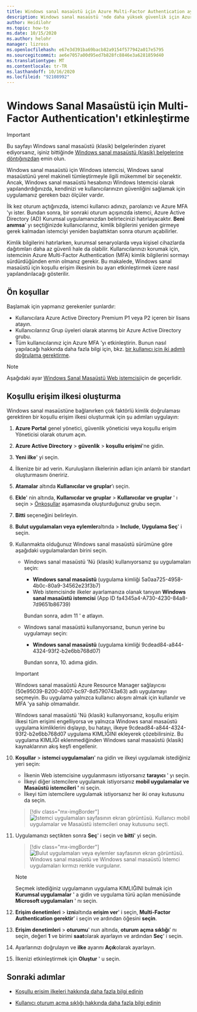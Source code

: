 ```yaml
---
title: Windows sanal masaüstü için Azure Multi-Factor Authentication ayarlama-Azure
description: Windows sanal masaüstü 'nde daha yüksek güvenlik için Azure Multi-Factor Authentication ayarlama.
author: Heidilohr
ms.topic: how-to
ms.date: 10/15/2020
ms.author: helohr
manager: lizross
ms.openlocfilehash: e67e3d391ba69bacb82a9154f577942a017e5795
ms.sourcegitcommit: ae6e7057a00d95ed7b828fc8846e3a6281859d40
ms.translationtype: MT
ms.contentlocale: tr-TR
ms.lasthandoff: 10/16/2020
ms.locfileid: "92108992"
---
```

# <a name="enable-azure-multi-factor-authentication-for-windows-virtual-desktop"></a>Windows Sanal Masaüstü için Multi-Factor Authentication'ı etkinleştirme

>[!IMPORTANT]
> Bu sayfayı Windows sanal masaüstü (klasik) belgelerinden ziyaret ediyorsanız, işiniz bittiğinde [Windows sanal masaüstü (klasik) belgelerine döntığınızdan](./virtual-desktop-fall-2019/tenant-setup-azure-active-directory.md) emin olun.

Windows sanal masaüstü için Windows istemcisi, Windows sanal masaüstünü yerel makineli tümleştirmeyle ilgili mükemmel bir seçenektir. Ancak, Windows sanal masaüstü hesabınızı Windows Istemcisi olarak yapılandırdığınızda, kendinizi ve kullanıcılarınızın güvenliğini sağlamak için uygulamanız gereken bazı ölçüler vardır.

İlk kez oturum açtığınızda, istemci kullanıcı adınızı, parolanızı ve Azure MFA 'yı ister. Bundan sonra, bir sonraki oturum açışınızda istemci, Azure Active Directory (AD) Kurumsal uygulamanızdan belirtecinizi hatırlayacaktır. **Beni anımsa**' yı seçtiğinizde kullanıcılarınız, kimlik bilgilerini yeniden girmeye gerek kalmadan istemciyi yeniden başlattıktan sonra oturum açabilirler.

Kimlik bilgilerini hatırlarken, kurumsal senaryolarda veya kişisel cihazlarda dağıtımları daha az güvenli hale da olabilir. Kullanıcılarınızı korumak için, istemcinin Azure Multi-Factor Authentication (MFA) kimlik bilgilerini sormayı sürdürdüğünden emin olmanız gerekir. Bu makalede, Windows sanal masaüstü için koşullu erişim ilkesinin bu ayarı etkinleştirmek üzere nasıl yapılandırılacağı gösterilir.

## <a name="prerequisites"></a>Ön koşullar

Başlamak için yapmanız gerekenler şunlardır:

- Kullanıcılara Azure Active Directory Premium P1 veya P2 içeren bir lisans atayın.
- Kullanıcılarınız Grup üyeleri olarak atanmış bir Azure Active Directory grubu.
- Tüm kullanıcılarınız için Azure MFA 'yı etkinleştirin. Bunun nasıl yapılacağı hakkında daha fazla bilgi için, bkz. [bir kullanıcı için iki adımlı doğrulama gerektirme](../active-directory/authentication/howto-mfa-userstates.md#view-the-status-for-a-user).

> [!NOTE]
> Aşağıdaki ayar [Windows Sanal Masaüstü Web istemcisi](https://rdweb.wvd.microsoft.com/webclient/index.html)için de geçerlidir.

## <a name="create-a-conditional-access-policy"></a>Koşullu erişim ilkesi oluşturma

Windows sanal masaüstüne bağlanırken çok faktörlü kimlik doğrulaması gerektiren bir koşullu erişim ilkesi oluşturmak için şu adımları uygulayın:

1. **Azure Portal** genel yönetici, güvenlik yöneticisi veya koşullu erişim Yöneticisi olarak oturum açın.
2. **Azure Active Directory**  >  **güvenlik**  >  **koşullu erişimi**'ne gidin.
3. **Yeni ilke**' yi seçin.
4. İlkenize bir ad verin. Kuruluşların ilkelerinin adları için anlamlı bir standart oluşturmasını öneririz.
5. **Atamalar** altında **Kullanıcılar ve gruplar**’ı seçin.
6. **Ekle**' nin altında, **Kullanıcılar ve gruplar**  >  **Kullanıcılar ve gruplar** ' ı seçin > [Önkoşullar](#prerequisites) aşamasında oluşturduğunuz grubu seçin.
7. **Bitti** seçeneğini belirleyin.
8. **Bulut uygulamaları veya eylemler**altında  >  **Include**, **Uygulama Seç**' i seçin.
9. Kullanmakta olduğunuz Windows sanal masaüstü sürümüne göre aşağıdaki uygulamalardan birini seçin.
   
   - Windows sanal masaüstü 'Nü (klasik) kullanıyorsanız şu uygulamaları seçin:
       
       - **Windows sanal masaüstü** (uygulama kimliği 5a0aa725-4958-4b0c-80a9-34562e23f3b7)
       - Web istemcisinde ilkeler ayarlamanıza olanak tanıyan **Windows sanal masaüstü istemcisi** (App ID fa4345a4-A730-4230-84a8-7d9651b86739)
       
        Bundan sonra, adım 11 ' e atlayın.

   - Windows sanal masaüstü kullanıyorsanız, bunun yerine bu uygulamayı seçin:
       
       -  **Windows sanal masaüstü** (uygulama kimliği 9cdead84-a844-4324-93f2-b2e6bb768d07)
       
        Bundan sonra, 10. adıma gidin.

   >[!IMPORTANT]
   > Windows sanal masaüstü Azure Resource Manager sağlayıcısı (50e95039-B200-4007-bc97-8d5790743a63) adlı uygulamayı seçmeyin. Bu uygulama yalnızca kullanıcı akışını almak için kullanılır ve MFA 'ya sahip olmamalıdır.
   > 
   > Windows sanal masaüstü 'Nü (klasik) kullanıyorsanız, koşullu erişim ilkesi tüm erişimi engelliyorsa ve yalnızca Windows sanal masaüstü uygulama kimliklerini dışlayıp, bu hatayı, ilkeye 9cdead84-a844-4324-93f2-b2e6bb768d07 uygulama KIMLIĞINI ekleyerek çözebilirsiniz. Bu uygulama KIMLIĞI eklenmediğinden Windows sanal masaüstü (klasik) kaynaklarının akış keşfi engellenir.

10. **Koşullar**  >  **istemci uygulamaları**' na gidin ve ilkeyi uygulamak istediğiniz yeri seçin:
    
    - İlkenin Web istemcisine uygulanmasını istiyorsanız **tarayıcı** ' yı seçin.
    - İlkeyi diğer istemcilere uygulamak istiyorsanız **mobil uygulamalar ve Masaüstü istemcileri '** ni seçin.
    - İlkeyi tüm istemcilere uygulamak istiyorsanız her iki onay kutusunu da seçin.
   
    > [!div class="mx-imgBorder"]
    > ![Istemci uygulamaları sayfasının ekran görüntüsü. Kullanıcı mobil uygulamalar ve Masaüstü istemcileri onay kutusunu seçti.](media/select-apply.png)

11. Uygulamanızı seçtikten sonra **Seç**' i seçin ve **bitti**' yi seçin.

    > [!div class="mx-imgBorder"]
    > ![Bulut uygulamaları veya eylemler sayfasının ekran görüntüsü. Windows sanal masaüstü ve Windows sanal masaüstü Istemci uygulamaları kırmızı renkle vurgulanır.](media/cloud-apps-enterprise.png)

    >[!NOTE]
    >Seçmek istediğiniz uygulamanın uygulama KIMLIĞINI bulmak için **Kurumsal uygulamalar** ' a gidin ve uygulama türü açılan menüsünde **Microsoft uygulamaları** ' nı seçin.

12. **Erişim denetimleri**  >  **izni**altında **erişim ver**' i seçin, **Multi-Factor Authentication gerektir**' i seçin ve ardından öğesini **seçin**.
13. **Erişim denetimleri**  >  **oturumu**' nun altında, **oturum açma sıklığı**' nı seçin, değeri **1** ve birimi **saat**olarak ayarlayın ve ardından **Seç**' i seçin.
14. Ayarlarınızı doğrulayın ve **ilke** ayarını **Açık**olarak ayarlayın.
15. İlkenizi etkinleştirmek için **Oluştur** ' u seçin.

## <a name="next-steps"></a>Sonraki adımlar

- [Koşullu erişim ilkeleri hakkında daha fazla bilgi edinin](../active-directory/conditional-access/concept-conditional-access-policies.md)

- [Kullanıcı oturum açma sıklığı hakkında daha fazla bilgi edinin](../active-directory/conditional-access/howto-conditional-access-session-lifetime.md#user-sign-in-frequency)
